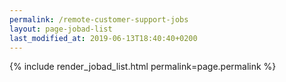 ```yaml
---
permalink: /remote-customer-support-jobs
layout: page-jobad-list
last_modified_at: 2019-06-13T18:40:40+0200
---
```

{% include render_jobad_list.html permalink=page.permalink %}
